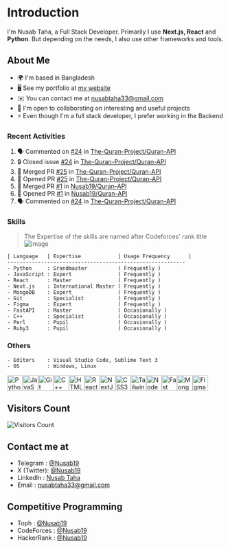 # Introduction

I'm Nusab Taha, a Full Stack Developer. Primarily I use **Next.js, React** and **Python**. But depending on the needs, I also use other frameworks and tools.

## About Me

* 🌍  I'm based in Bangladesh
* 🖥️  See my portfolio at [my website](http://nusab19.pages.dev)
* ✉️  You can contact me at [nusabtaha33@gmail.com](mailto:nusabtaha33@gmail.com)
* 🤝  I'm open to collaborating on interesting and useful projects
* ⚡  Even though I'm a full stack developer, I prefer working in the Backend


### Recent Activities
<!--START_SECTION:activity-->
1. 🗣 Commented on [#24](https://github.com/The-Quran-Project/Quran-API/issues/24#issuecomment-3003700681) in [The-Quran-Project/Quran-API](https://github.com/The-Quran-Project/Quran-API)
2. 🔒 Closed issue [#24](https://github.com/The-Quran-Project/Quran-API/issues/24) in [The-Quran-Project/Quran-API](https://github.com/The-Quran-Project/Quran-API)
3. 🎉 Merged PR [#25](https://github.com/The-Quran-Project/Quran-API/pull/25) in [The-Quran-Project/Quran-API](https://github.com/The-Quran-Project/Quran-API)
4. 💪 Opened PR [#25](https://github.com/The-Quran-Project/Quran-API/pull/25) in [The-Quran-Project/Quran-API](https://github.com/The-Quran-Project/Quran-API)
5. 🎉 Merged PR [#1](https://github.com/Nusab19/Quran-API/pull/1) in [Nusab19/Quran-API](https://github.com/Nusab19/Quran-API)
6. 💪 Opened PR [#1](https://github.com/Nusab19/Quran-API/pull/1) in [Nusab19/Quran-API](https://github.com/Nusab19/Quran-API)
7. 🗣 Commented on [#24](https://github.com/The-Quran-Project/Quran-API/issues/24#issuecomment-3003611229) in [The-Quran-Project/Quran-API](https://github.com/The-Quran-Project/Quran-API)
<!--END_SECTION:activity-->

### Skills

> The Expertise of the skills are named after Codeforces' rank title
![image](https://github.com/Nusab19/Nusab19/assets/85403795/5cbfeec4-a3de-4dcd-b5d2-4915805b8d87)

```text
| Language   | Expertise            | Usage Frequency      | 
----------------------------------------------------------
- Python     : Grandmaster          ( Frequently )
- JavaScript : Expert               ( Frequently )
- React      : Master               ( Frequently )
- Next.js    : International Master ( Frequently )
- MongoDB    : Expert               ( Frequently )
- Git        : Specialist           ( Frequently )
- Figma      : Expert               ( Frequently )
- FastAPI    : Master               ( Occasionally )
- C++        : Specialist           ( Occasionally )
- Perl       : Pupil                ( Occasionally )
- Ruby3      : Pupil                ( Occasionally )
```

### Others
```
- Editors    : Visual Studio Code, Sublime Text 3
- OS         : Windows, Linux
```

<p align="left">
<a href="https://www.python.org/" target="_blank" rel="noreferrer"><img src="https://raw.githubusercontent.com/danielcranney/readme-generator/main/public/icons/skills/python-colored.svg" width="36" height="36" alt="Python" /></a><a href="https://developer.mozilla.org/en-US/docs/Web/JavaScript" target="_blank" rel="noreferrer"><img src="https://raw.githubusercontent.com/danielcranney/readme-generator/main/public/icons/skills/javascript-colored.svg" width="36" height="36" alt="JavaScript" /></a><a href="https://git-scm.com/" target="_blank" rel="noreferrer"><img src="https://raw.githubusercontent.com/danielcranney/readme-generator/main/public/icons/skills/git-colored.svg" width="36" height="36" alt="Git" /></a><a href="https://docs.microsoft.com/en-us/cpp/?view=msvc-170" target="_blank" rel="noreferrer"><img src="https://raw.githubusercontent.com/danielcranney/readme-generator/main/public/icons/skills/cplusplus-colored.svg" width="36" height="36" alt="C++" /></a><a href="https://developer.mozilla.org/en-US/docs/Glossary/HTML5" target="_blank" rel="noreferrer"><img src="https://raw.githubusercontent.com/danielcranney/readme-generator/main/public/icons/skills/html5-colored.svg" width="36" height="36" alt="HTML5" /></a><a href="https://reactjs.org/" target="_blank" rel="noreferrer"><img src="https://raw.githubusercontent.com/danielcranney/readme-generator/main/public/icons/skills/react-colored.svg" width="36" height="36" alt="React" /></a><a href="https://nextjs.org/docs" target="_blank" rel="noreferrer"><img src="https://raw.githubusercontent.com/danielcranney/readme-generator/main/public/icons/skills/nextjs-colored-dark.svg" width="36" height="36" alt="NextJs" /></a><a href="https://www.w3.org/TR/CSS/#css" target="_blank" rel="noreferrer"><img src="https://raw.githubusercontent.com/danielcranney/readme-generator/main/public/icons/skills/css3-colored.svg" width="36" height="36" alt="CSS3" /></a><a href="https://tailwindcss.com/" target="_blank" rel="noreferrer"><img src="https://raw.githubusercontent.com/danielcranney/readme-generator/main/public/icons/skills/tailwindcss-colored.svg" width="36" height="36" alt="TailwindCSS" /></a><a href="https://nodejs.org/en/" target="_blank" rel="noreferrer"><img src="https://raw.githubusercontent.com/danielcranney/readme-generator/main/public/icons/skills/nodejs-colored.svg" width="36" height="36" alt="NodeJS" /></a><a href="https://fastapi.tiangolo.com/" target="_blank" rel="noreferrer"><img src="https://raw.githubusercontent.com/danielcranney/readme-generator/main/public/icons/skills/fastapi-colored.svg" width="36" height="36" alt="Fast API" /></a><a href="https://www.mongodb.com/" target="_blank" rel="noreferrer"><img src="https://raw.githubusercontent.com/danielcranney/readme-generator/main/public/icons/skills/mongodb-colored.svg" width="36" height="36" alt="MongoDB" /></a><a href="https://www.figma.com/" target="_blank" rel="noreferrer"><img src="https://raw.githubusercontent.com/danielcranney/readme-generator/main/public/icons/skills/figma-colored.svg" width="36" height="36" alt="Figma" /></a>
</p>


## Visitors Count
![Visitors Count](https://profile-counter.glitch.me/Nusab19/count.svg)

## Contact me at
- Telegram   : [@Nusab19](https://t.me/Nusab19)
- X (Twitter): [@Nusab19](https://x.com/Nusab19)
- LinkedIn   : [Nusab Taha](https://www.linkedin.com/in/nusabtaha)
- Email      : [nusabtaha33@gmail.com](mailto:nusabtaha33@gmail.com?subject=Contact%20from%20GitHub%20Readme&body=Hello%20Nusab,%0D%0A%0D%0AI%20found%20your%20GitHub%20repository%20and%20would%20like%20to%20connect%20with%20you.%0D%0A%0D%0ARegards,%0D%0A[Your%20Name])

## Competitive Programming
- Toph       : [@Nusab19](https://toph.co/u/Nusab19)
- CodeForces : [@Nusab19](https://codeforces.com/profile/Nusab19)
- HackerRank : [@Nusab19](https://www.hackerrank.com/Nusab19)
